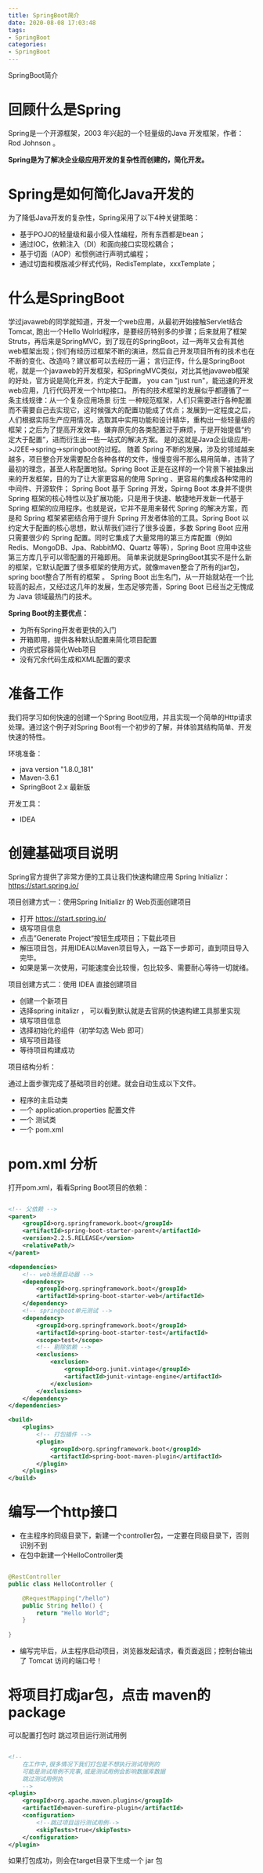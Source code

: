 ```yaml
---
title: SpringBoot简介
date: 2020-08-08 17:03:48
tags:
- SpringBoot
categories: 
- SpringBoot
---
```


SpringBoot简介

# 回顾什么是Spring
Spring是一个开源框架，2003 年兴起的一个轻量级的Java 开发框架，作者：Rod Johnson  。

**Spring是为了解决企业级应用开发的复杂性而创建的，简化开发。**

# Spring是如何简化Java开发的
为了降低Java开发的复杂性，Spring采用了以下4种关键策略：
- 基于POJO的轻量级和最小侵入性编程，所有东西都是bean；
- 通过IOC，依赖注入（DI）和面向接口实现松耦合；
- 基于切面（AOP）和惯例进行声明式编程；
- 通过切面和模版减少样式代码，RedisTemplate，xxxTemplate；

# 什么是SpringBoot
学过javaweb的同学就知道，开发一个web应用，从最初开始接触Servlet结合Tomcat, 跑出一个Hello Wolrld程序，是要经历特别多的步骤；后来就用了框架Struts，再后来是SpringMVC，到了现在的SpringBoot，过一两年又会有其他web框架出现；你们有经历过框架不断的演进，然后自己开发项目所有的技术也在不断的变化、改造吗？建议都可以去经历一遍；
言归正传，什么是SpringBoot呢，就是一个javaweb的开发框架，和SpringMVC类似，对比其他javaweb框架的好处，官方说是简化开发，约定大于配置，  you can "just run"，能迅速的开发web应用，几行代码开发一个http接口。
所有的技术框架的发展似乎都遵循了一条主线规律：从一个复杂应用场景 衍生 一种规范框架，人们只需要进行各种配置而不需要自己去实现它，这时候强大的配置功能成了优点；发展到一定程度之后，人们根据实际生产应用情况，选取其中实用功能和设计精华，重构出一些轻量级的框架；之后为了提高开发效率，嫌弃原先的各类配置过于麻烦，于是开始提倡“约定大于配置”，进而衍生出一些一站式的解决方案。
是的这就是Java企业级应用->J2EE->spring->springboot的过程。
随着 Spring 不断的发展，涉及的领域越来越多，项目整合开发需要配合各种各样的文件，慢慢变得不那么易用简单，违背了最初的理念，甚至人称配置地狱。Spring Boot 正是在这样的一个背景下被抽象出来的开发框架，目的为了让大家更容易的使用 Spring 、更容易的集成各种常用的中间件、开源软件；
Spring Boot 基于 Spring 开发，Spirng Boot 本身并不提供 Spring 框架的核心特性以及扩展功能，只是用于快速、敏捷地开发新一代基于 Spring 框架的应用程序。也就是说，它并不是用来替代 Spring 的解决方案，而是和 Spring 框架紧密结合用于提升 Spring 开发者体验的工具。Spring Boot 以约定大于配置的核心思想，默认帮我们进行了很多设置，多数 Spring Boot 应用只需要很少的 Spring 配置。同时它集成了大量常用的第三方库配置（例如 Redis、MongoDB、Jpa、RabbitMQ、Quartz 等等），Spring Boot 应用中这些第三方库几乎可以零配置的开箱即用。
简单来说就是SpringBoot其实不是什么新的框架，它默认配置了很多框架的使用方式，就像maven整合了所有的jar包，spring boot整合了所有的框架 。
Spring Boot 出生名门，从一开始就站在一个比较高的起点，又经过这几年的发展，生态足够完善，Spring Boot 已经当之无愧成为 Java 领域最热门的技术。

**Spring Boot的主要优点：**
- 为所有Spring开发者更快的入门
- 开箱即用，提供各种默认配置来简化项目配置
- 内嵌式容器简化Web项目
- 没有冗余代码生成和XML配置的要求

# 准备工作
我们将学习如何快速的创建一个Spring Boot应用，并且实现一个简单的Http请求处理。通过这个例子对Spring Boot有一个初步的了解，并体验其结构简单、开发快速的特性。

环境准备：
- java version "1.8.0_181"
- Maven-3.6.1
- SpringBoot 2.x 最新版

开发工具：
- IDEA

# 创建基础项目说明
Spring官方提供了非常方便的工具让我们快速构建应用
Spring Initializr：https://start.spring.io/

项目创建方式一：使用Spring Initializr 的 Web页面创建项目

- 打开  https://start.spring.io/
- 填写项目信息
- 点击”Generate Project“按钮生成项目；下载此项目
- 解压项目包，并用IDEA以Maven项目导入，一路下一步即可，直到项目导入完毕。
- 如果是第一次使用，可能速度会比较慢，包比较多、需要耐心等待一切就绪。

项目创建方式二：使用 IDEA 直接创建项目

- 创建一个新项目
- 选择spring initalizr ， 可以看到默认就是去官网的快速构建工具那里实现
- 填写项目信息
- 选择初始化的组件（初学勾选 Web 即可）
- 填写项目路径
- 等待项目构建成功

项目结构分析：

通过上面步骤完成了基础项目的创建。就会自动生成以下文件。

- 程序的主启动类
- 一个 application.properties 配置文件
- 一个 测试类
- 一个 pom.xml

# pom.xml 分析
打开pom.xml，看看Spring Boot项目的依赖：

```xml

<!-- 父依赖 -->
<parent>
    <groupId>org.springframework.boot</groupId>
    <artifactId>spring-boot-starter-parent</artifactId>
    <version>2.2.5.RELEASE</version>
    <relativePath/>
</parent>

<dependencies>
    <!-- web场景启动器 -->
    <dependency>
        <groupId>org.springframework.boot</groupId>
        <artifactId>spring-boot-starter-web</artifactId>
    </dependency>
    <!-- springboot单元测试 -->
    <dependency>
        <groupId>org.springframework.boot</groupId>
        <artifactId>spring-boot-starter-test</artifactId>
        <scope>test</scope>
        <!-- 剔除依赖 -->
        <exclusions>
            <exclusion>
                <groupId>org.junit.vintage</groupId>
                <artifactId>junit-vintage-engine</artifactId>
            </exclusion>
        </exclusions>
    </dependency>
</dependencies>

<build>
    <plugins>
        <!-- 打包插件 -->
        <plugin>
            <groupId>org.springframework.boot</groupId>
            <artifactId>spring-boot-maven-plugin</artifactId>
        </plugin>
    </plugins>
</build>

```

# 编写一个http接口
- 在主程序的同级目录下，新建一个controller包，一定要在同级目录下，否则识别不到
- 在包中新建一个HelloController类

```java

@RestController
public class HelloController {

    @RequestMapping("/hello")
    public String hello() {
        return "Hello World";
    }
    
}
```

- 编写完毕后，从主程序启动项目，浏览器发起请求，看页面返回；控制台输出了 Tomcat 访问的端口号！

# 将项目打成jar包，点击 maven的 package

可以配置打包时 跳过项目运行测试用例
```xml

<!--
    在工作中,很多情况下我们打包是不想执行测试用例的
    可能是测试用例不完事,或是测试用例会影响数据库数据
    跳过测试用例执
    -->
<plugin>
    <groupId>org.apache.maven.plugins</groupId>
    <artifactId>maven-surefire-plugin</artifactId>
    <configuration>
        <!--跳过项目运行测试用例-->
        <skipTests>true</skipTests>
    </configuration>
</plugin>

```

如果打包成功，则会在target目录下生成一个 jar 包

